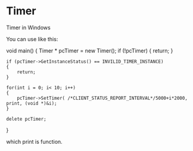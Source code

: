 Timer
=====

Timer in Windows


You can use like this:

void main()
{
	Timer * pcTimer = new Timer();
	if (!pcTimer)
	{
		return;
	}

	if (pcTimer->GetInstanceStatus() == INVILID_TIMER_INSTANCE)
	{
		return;
	}
	
	for(int i = 0; i< 10; i++)
	{
		pcTimer->SetTimer( /*CLIENT_STATUS_REPORT_INTERVAL*/5000+i*2000, print, (void *)&i);
	}
	
	delete pcTimer;
}
	
which print is function.
